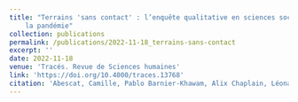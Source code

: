 ```yaml
---
title: "Terrains 'sans contact' : l’enquête qualitative en sciences sociales pendant
    la pandémie"
collection: publications
permalink: /publications/2022-11-18_terrains-sans-contact
excerpt: ''
date: 2022-11-18
venue: 'Tracés. Revue de Sciences humaines'
link: 'https://doi.org/10.4000/traces.13768'
citation: 'Abescat, Camille, Pablo Barnier-Khawam, Alix Chaplain, Léonard Colomba-Petteng, Claire Duboscq, Ronan Jacquin, Elisabeth Miljkovic, Sophie Russo, Jusmeet S. Sihra, and Anaëlle Vergonjeanne. ‘Terrains “sans contact” : l’enquête qualitative en sciences sociales pendant la pandémie’. <i>Tracés. Revue de Sciences humaines</i>, no. 42 (2022): 75–93.'
---
```


